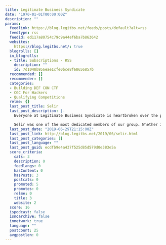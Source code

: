 ```yaml
---
title: Legitimate Business Syndicate
date: "1970-01-01T00:00:00Z"
description: ""
params:
  feedlink: https://blog.legitbs.net/feeds/posts/default?alt=rss
  feedtype: rss
  feedid: ed117a80754c79c9a44ef6ba7b863642
  websites:
    https://blog.legitbs.net/: true
  blogrolls: []
  in_blogrolls:
  - title: Subscriptions - RSS
    description: ""
    id: 7d1048b956eae1cfe0bce8f68656857b
  recommended: []
  recommender: []
  categories:
  - Building DEF CON CTF
  - CGC For Hackers
  - Qualifying Competitions
  relme: {}
  last_post_title: Selir
  last_post_description: |-
    Everyone at Legitimate Business Syndicate is heartbroken over the passing of our teammate and friend Selir.

    Selir was one of the most dedicated members of our group. Whether it was lengthy work
  last_post_date: "2019-06-29T21:15:00Z"
  last_post_link: http://blog.legitbs.net/2019/06/selir.html
  last_post_categories: []
  last_post_language: ""
  last_post_guid: ecdfb9e4a437f525d85d579d0e383e5a
  score_criteria:
    cats: 3
    description: 0
    feedlangs: 0
    hasContent: 0
    hasPosts: 3
    postcats: 0
    promoted: 5
    promotes: 0
    relme: 0
    title: 3
    website: 2
  score: 16
  ispodcast: false
  isnoarchive: false
  innetwork: true
  language: ""
  postcount: 25
  avgpostlen: 0
---
```

